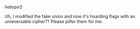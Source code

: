 hellopir2

Uh, I modified the fake onion and now it's hoarding flags with an unreversable cipher?? Please pilfer them for me.
